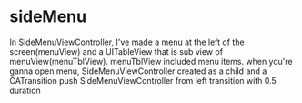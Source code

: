 # sideMenu

In SideMenuViewController, I've made a menu at the left of the screen(menuView) and a UITableView that is sub view of menuView(menuTblView).
menuTblView included menu items.
when you're ganna open menu,  SideMenuViewController created as a child and a CATransition push SideMenuViewController from left transition with 0.5 duration

